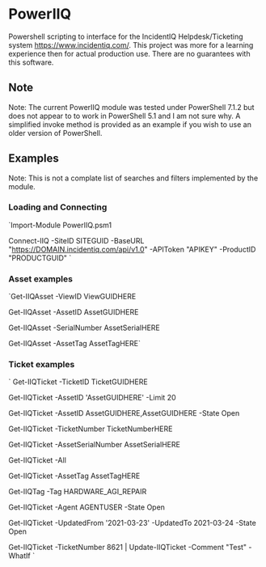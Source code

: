# PowerIIQ
Powershell scripting to interface for the IncidentIQ Helpdesk/Ticketing system https://www.incidentiq.com/.  This project was more for a learning experience then for actual production use.  There are no guarantees with this software.

## Note
Note: The current PowerIIQ module was tested under PowerShell 7.1.2 but does not appear to to work in PowerShell 5.1 and I am not sure why.  A simplified invoke method is provided as an example if you wish to use an older version of PowerShell.

## Examples
Note: This is not a complate list of searches and filters implemented by the module.

### Loading and Connecting
`Import-Module PowerIIQ.psm1

Connect-IIQ -SiteID SITEGUID -BaseURL "https://DOMAIN.incidentiq.com/api/v1.0" -APIToken "APIKEY" -ProductID "PRODUCTGUID"
`
### Asset examples
`Get-IIQAsset -ViewID ViewGUIDHERE

Get-IIQAsset -AssetID AssetGUIDHERE

Get-IIQAsset -SerialNumber AssetSerialHERE

Get-IIQAsset -AssetTag AssetTagHERE`

### Ticket examples
`
Get-IIQTicket -TicketID  TicketGUIDHERE

Get-IIQTicket -AssetID 'AssetGUIDHERE' -Limit 20

Get-IIQTicket -AssetID AssetGUIDHERE,AssetGUIDHERE -State Open

Get-IIQTicket -TicketNumber TicketNumberHERE

Get-IIQTicket -AssetSerialNumber AssetSerialHERE

Get-IIQTicket -All

Get-IIQTicket -AssetTag AssetTagHERE 

Get-IIQTag -Tag HARDWARE_AGI_REPAIR

Get-IIQTicket -Agent AGENTUSER -State Open

Get-IIQTicket -UpdatedFrom '2021-03-23' -UpdatedTo 2021-03-24 -State Open

Get-IIQTicket -TicketNumber 8621 | Update-IIQTicket -Comment "Test" -WhatIf
`


